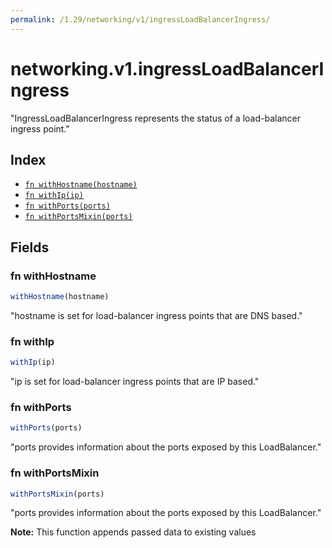 ```yaml
---
permalink: /1.29/networking/v1/ingressLoadBalancerIngress/
---
```


# networking.v1.ingressLoadBalancerIngress

"IngressLoadBalancerIngress represents the status of a load-balancer ingress point."

## Index

* [`fn withHostname(hostname)`](#fn-withhostname)
* [`fn withIp(ip)`](#fn-withip)
* [`fn withPorts(ports)`](#fn-withports)
* [`fn withPortsMixin(ports)`](#fn-withportsmixin)

## Fields

### fn withHostname

```ts
withHostname(hostname)
```

"hostname is set for load-balancer ingress points that are DNS based."

### fn withIp

```ts
withIp(ip)
```

"ip is set for load-balancer ingress points that are IP based."

### fn withPorts

```ts
withPorts(ports)
```

"ports provides information about the ports exposed by this LoadBalancer."

### fn withPortsMixin

```ts
withPortsMixin(ports)
```

"ports provides information about the ports exposed by this LoadBalancer."

**Note:** This function appends passed data to existing values